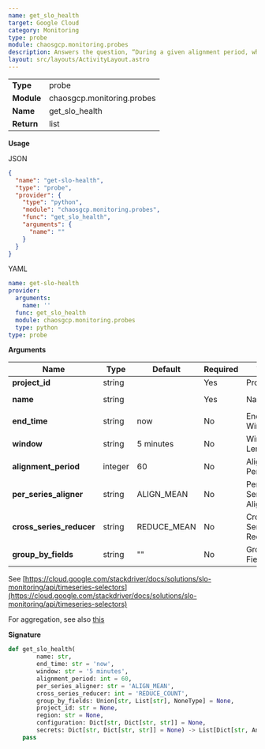 ```yaml
---
name: get_slo_health
target: Google Cloud
category: Monitoring
type: probe
module: chaosgcp.monitoring.probes
description: Answers the question, “During a given alignment period, what was the ratio of good requests to total requests?”
layout: src/layouts/ActivityLayout.astro
---
```


|            |                      |
| ---------- | -------------------- |
| **Type**   | probe               |
| **Module** | chaosgcp.monitoring.probes |
| **Name**   | get_slo_health     |
| **Return** | list              |

**Usage**

JSON

```json
{
  "name": "get-slo-health",
  "type": "probe",
  "provider": {
    "type": "python",
    "module": "chaosgcp.monitoring.probes",
    "func": "get_slo_health",
    "arguments": {
      "name": ""
    }
  }
}
```

YAML

```yaml
name: get-slo-health
provider:
  arguments:
    name: ''
  func: get_slo_health
  module: chaosgcp.monitoring.probes
  type: python
type: probe
```

**Arguments**

| Name                    | Type    | Default | Required | Title               | Description                               |
| ----------------------- | ------- | ------- | -------- | ------------------- | ----------------------------------------- |
| **project_id** | string |     | Yes       | Project  | Name of the GCP project holding the SLO |
| **name**         | string  |         | Yes      | Name         | The full path to the SLO name such as `projects/PROJECT_ID/services/SVC_NAME/serviceLevelObjectives/SLO_ID` |
| **end_time** | string | now    | No       | End Window | |
| **window** | string | 5 minutes    | No       | Window Length | |
| **alignment_period** | integer | 60    | No       | Alignment Period | Interval, in seconds, that is used to divide the data into consistent blocks of time |
| **per_series_aligner** | string | ALIGN_MEAN    | No       | Per Series Aligner | Describes how to bring the data points in a single time series into temporal alignment |
| **cross_series_reducer** | string | REDUCE_MEAN    | No       | Cross Series Reducer | Reduction operation to be used to combine time series into a single time series |
| **group_by_fields** | string |  ""  | No       | Group By Fields | Comma-separated set of fields to preserve when Cross Series Reducer is specified |

See [https://cloud.google.com/stackdriver/docs/solutions/slo-monitoring/api/timeseries-selectors](https://cloud.google.com/stackdriver/docs/solutions/slo-monitoring/api/timeseries-selectors)

For aggregation, see also
[this](https://cloud.google.com/python/docs/reference/monitoring/latest/google.cloud.monitoring_v3.types.Aggregation)

**Signature**

```python
def get_slo_health(
        name: str,
        end_time: str = 'now',
        window: str = '5 minutes',
        alignment_period: int = 60,
        per_series_aligner: str = 'ALIGN_MEAN',
        cross_series_reducer: int = 'REDUCE_COUNT',
        group_by_fields: Union[str, List[str], NoneType] = None,
        project_id: str = None,
        region: str = None,
        configuration: Dict[str, Dict[str, str]] = None,
        secrets: Dict[str, Dict[str, str]] = None) -> List[Dict[str, Any]]:
    pass
```
